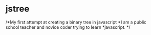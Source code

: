 # jstree
/*My first attempt at creating a binary tree in javascript
*I am a public school teacher and novice coder trying to learn 
*javascript. 
*/

